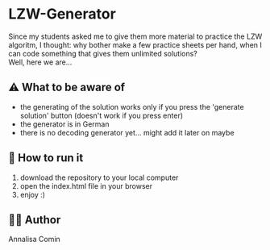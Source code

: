 # LZW-Generator

Since my students asked me to give them more material to practice the LZW algoritm, I thought: why bother make a few practice sheets per hand, when I can code something that gives them unlimited solutions?  
Well, here we are... 

## ⚠️ What to be aware of
- the generating of the solution works only if you press the 'generate solution' button (doesn't work if you press enter)
- the generator is in German
- there is no decoding generator yet... might add it later on maybe

## 🚀 How to run it 

1. download the repository to your local computer
2. open the index.html file in your browser
3. enjoy :)

## 👩‍💻 Author 
Annalisa Comin
